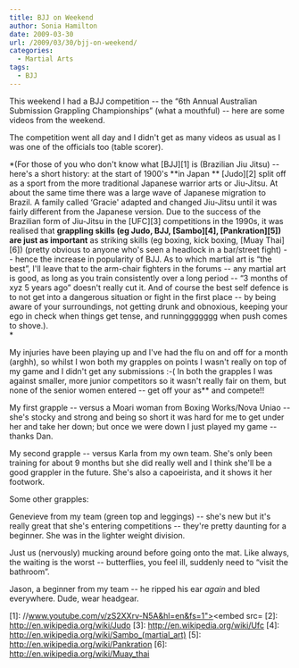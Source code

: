 ```yaml
---
title: BJJ on Weekend
author: Sonia Hamilton
date: 2009-03-30
url: /2009/03/30/bjj-on-weekend/
categories:
  - Martial Arts
tags:
  - BJJ
---
```

This weekend I had a BJJ competition -- the &#8220;6th Annual Australian Submission Grappling Championships&#8221; (what a mouthful) -- here are some videos from the weekend.

<!--more-->

The competition went all day and I didn't get as many videos as usual as I was one of the officials too (table scorer).

*(For those of you who don't know what [BJJ][1] is (Brazilian Jiu Jitsu) -- here's a short history: at the start of 1900's **in Japan ** [Judo][2] split off as a sport from the more traditional Japanese warrior arts or Jiu-Jitsu. At about the same time there was a large wave of Japanese migration to Brazil. A family called &#8216;Gracie' adapted and changed Jiu-Jitsu until it was fairly different from the Japanese version. Due to the success of the Brazilian form of Jiu-Jitsu in the [UFC][3] competitions in the 1990s, it was realised that **grappling skills (eg Judo, BJJ, [Sambo][4], [Pankration][5]) are just as important** as striking skills (eg boxing, kick boxing, [Muay Thai][6]) (pretty obvious to anyone who's seen a headlock in a bar/street fight) -- hence the increase in popularity of BJJ. As to which martial art is &#8220;the best&#8221;, I'll leave that to the arm-chair fighters in the forums -- any martial art is good, as long as you train consistently over a long period -- &#8220;3 months of xyz 5 years ago&#8221; doesn't really cut it. And of course the best self defence is to not get into a dangerous situation or fight in the first place -- by being aware of your surroundings, not getting drunk and obnoxious, keeping your ego in check when things get tense, and runninggggggg when push comes to shove.).  
*

My injuries have been playing up and I've had the flu on and off for a month (arghh), so whilst I won both my grapples on points I wasn't really on top of my game and I didn't get any submissions :-( In both the grapples I was against smaller, more junior competitors so it wasn't really fair on them, but none of the senior women entered -- get off your as** and compete!!

My first grapple -- versus a Moari woman from Boxing Works/Nova Uniao -- she's stocky and strong and being so short it was hard for me to get under her and take her down; but once we were down I just played my game -- thanks Dan.

<!-- youtube?? -->

My second grapple -- versus Karla from my own team. She's only been training for about 9 months but she did really well and I think she'll be a good grappler in the future. She's also a capoeirista, and it shows it her footwork.

<!-- youtube?? -->

Some other grapples:

Genevieve from my team (green top and leggings) -- she's new but it's really great that she's entering competitions -- they're pretty daunting for a beginner. She was in the lighter weight division.

<!-- youtube?? -->

Just us (nervously) mucking around before going onto the mat. Like always, the waiting is the worst -- butterflies, you feel ill, suddenly need to &#8220;visit the bathroom&#8221;.

<!-- youtube?? -->

Jason, a beginner from my team -- he ripped his ear *again* and bled everywhere. Dude, wear headgear.

<!-- youtube?? -->

 [1]: //www.youtube.com/v/zS2XXrv-N5A&hl=en&fs=1"></param><param name="allowFullScreen" value="true"></param><param name="allowscriptaccess" value="always"></param><embed src=
 [2]: http://en.wikipedia.org/wiki/Judo
 [3]: http://en.wikipedia.org/wiki/Ufc
 [4]: http://en.wikipedia.org/wiki/Sambo_(martial_art)
 [5]: http://en.wikipedia.org/wiki/Pankration
 [6]: http://en.wikipedia.org/wiki/Muay_thai
